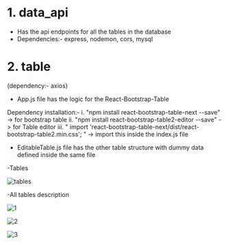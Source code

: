 # 1. data_api 

- Has the api endpoints for all the tables in the database
- Dependencies:- express, nodemon, cors, mysql


# 2. table
(dependency:- axios)

- App.js file has the logic for the React-Bootstrap-Table

Dependency installation:- 
i. "npm install react-bootstrap-table-next --save" -> for bootstrap table
ii. "npm install react-bootstrap-table2-editor --save" -> for Table editor
iii. " import 'react-bootstrap-table-next/dist/react-bootstrap-table2.min.css'; " -> import this inside the index.js file


- EditableTable.js file has the other table structure with dummy data defined inside the same file


-Tables

![tables](https://user-images.githubusercontent.com/80644981/205451959-5ae12fc3-cca2-4fdb-a557-1d594bd7509f.png)

-All tables description


![1](https://user-images.githubusercontent.com/80644981/205451977-e1de315c-6290-4ebd-b14b-774eb6b70387.png)

![2](https://user-images.githubusercontent.com/80644981/205451980-d9f5655f-8a9c-42b8-8939-6c7a1bb44e68.png)

![3](https://user-images.githubusercontent.com/80644981/205451984-325695a5-67c0-45a9-bb7f-f4b21692cc57.png)


